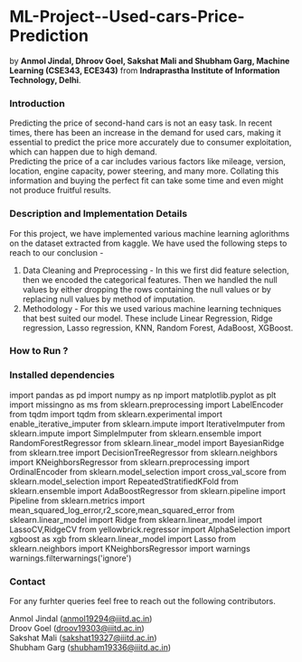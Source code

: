 # ML-Project--Used-cars-Price-Prediction
by **Anmol Jindal, Dhroov Goel, Sakshat Mali and Shubham Garg, Machine Learning (CSE343, ECE343)** from **Indraprastha Institute of Information Technology, Delhi**.

### Introduction
Predicting the price of second-hand cars is not an easy task.
In recent times, there has been an increase in the demand
for used cars, making it essential to predict the price more
accurately due to consumer exploitation, which can happen
due to high demand. <br>
Predicting the price of a car includes various factors like
mileage, version, location, engine capacity, power steering,
and many more. Collating this information and buying the
perfect fit can take some time and even might not produce
fruitful results.


### Description and Implementation Details
For this project, we have implemented various machine learning aglorithms on the dataset extracted from kaggle. We have used the following steps to reach to our conclusion - <br>

1. Data Cleaning and Preprocessing - In this we first did feature selection, then we encoded the categorical features. Then we handled the null values by either dropping the rows containing the null values or by replacing null values by method of imputation. 
3. Methodology - For this we used various machine learning techniques that best suited our model. These include Linear Regression, Ridge regression, Lasso regression, KNN, Random Forest, AdaBoost, XGBoost. 

### How to Run ? 


### Installed dependencies
import pandas as pd
import numpy as np
import matplotlib.pyplot as plt
import missingno as ms
from sklearn.preprocessing import LabelEncoder
from tqdm import tqdm
from sklearn.experimental import enable_iterative_imputer
from sklearn.impute import IterativeImputer
from sklearn.impute import SimpleImputer
from sklearn.ensemble import RandomForestRegressor
from sklearn.linear_model import BayesianRidge
from sklearn.tree import DecisionTreeRegressor
from sklearn.neighbors import KNeighborsRegressor
from sklearn.preprocessing import OrdinalEncoder
from sklearn.model_selection import cross_val_score
from sklearn.model_selection import RepeatedStratifiedKFold
from sklearn.ensemble import AdaBoostRegressor
from sklearn.pipeline import Pipeline
from sklearn.metrics import mean_squared_log_error,r2_score,mean_squared_error
from sklearn.linear_model import Ridge
from sklearn.linear_model import LassoCV,RidgeCV
from yellowbrick.regressor import AlphaSelection
import xgboost as xgb
from sklearn.linear_model import Lasso
from sklearn.neighbors import KNeighborsRegressor
import warnings
warnings.filterwarnings('ignore')

### Contact 
For any furhter queries feel free to reach out the following contributors. 

Anmol Jindal (anmol19294@iiitd.ac.in) </br>
Droov Goel (droov19303@iiitd.ac.in) </br>
Sakshat Mali (sakshat19327@iiitd.ac.in) </br>
Shubham Garg (shubham19336@iiitd.ac.in) </br>
